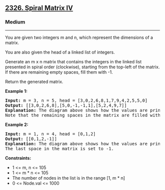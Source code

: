 <h2><a href="https://leetcode.com/problems/spiral-matrix-iv/description/">2326. Spiral Matrix IV</a></h2>
<h3>Medium</h3>
<hr>
<p>You are given two integers m and n, which represent the dimensions of a matrix.</p>
<p>You are also given the head of a linked list of integers.</p>
<p>Generate an m x n matrix that contains the integers in the linked list presented in spiral order (clockwise), starting from the top-left of the matrix. If there are remaining empty spaces, fill them with -1.</p>
<p>Return the generated matrix.</p>
<p><strong>Example 1:</strong></p>
<pre>
<strong>Input:</strong> m = 3, n = 5, head = [3,0,2,6,8,1,7,9,4,2,5,5,0]
<strong>Output:</strong> [[3,0,2,6,8],[5,0,-1,-1,1],[5,2,4,9,7]]
<strong>Explanation:</strong> The diagram above shows how the values are printed in the matrix.
Note that the remaining spaces in the matrix are filled with -1.
</pre>
<p><strong>Example 2:</strong></p>
<pre>
<strong>Input:</strong> m = 1, n = 4, head = [0,1,2]
<strong>Output:</strong> [[0,1,2,-1]]
<strong>Explanation:</strong> The diagram above shows how the values are printed from left to right in the matrix.
The last space in the matrix is set to -1.
</pre>
<p><strong>Constraints:</strong></p>
<ul>
  <li>1 <= m, n <= 105</li>
  <li>1 <= m * n <= 105</li>
  <li>The number of nodes in the list is in the range [1, m * n]</li>
  <li>0 <= Node.val <= 1000</li>
</ul>
